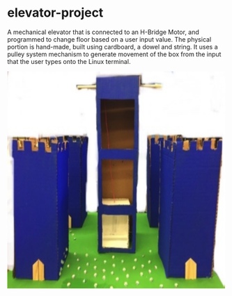 # elevator-project
A mechanical elevator that is connected to an H-Bridge Motor, and programmed to change floor based on a user input value. The physical portion is hand-made, built using cardboard, a dowel and string. It uses a pulley system mechanism to generate movement of the box from the input that the user types onto the Linux terminal.

<img src="images/lift.jpeg" width=500 height=500>
